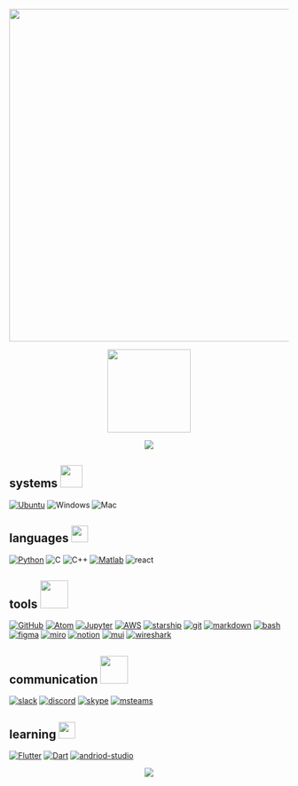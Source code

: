 <p align="center"><img src="https://i.postimg.cc/BQDRSvss/filename-2-1.png" width= 600px"></p>
<p align="center"><img src="https://media1.giphy.com/media/swgqWX0yosuQg/200w.gif?cid=82a1493bbzmqy2zbk7l1egmayidz5te5w6wsdo5ikmksw190&rid=200w.gif&ct=s" height=150px padding-top=600px>
</p>
<p align="center"><a href="https://www.linkedin.com/in/katherine-perez-8171751a4/">
<img src="https://img.shields.io/badge/-LinkedIn-0A66C2?style=for-the-badge&logo=Linkedin&logoColor=white"></a> </p>


## systems <img src="https://external-content.duckduckgo.com/iu/?u=https%3A%2F%2Fbestanimations.com%2FComputers%2Ffunny-computer-animated-gif-29.gif&f=1&nofb=1" width="40px">
[![Ubuntu](https://img.shields.io/badge/Ubuntu-E95420?style=for-the-badge&logo=ubuntu&logoColor=white)](https://ubuntu.com)
![Windows](https://img.shields.io/badge/Windows-0078D6?style=for-the-badge&logo=windows&logoColor=white)
![Mac](https://img.shields.io/badge/Mac-grey?style=for-the-badge&logo=apple&logoColor=white)


## languages <img src="https://media2.giphy.com/media/QssGEmpkyEOhBCb7e1/giphy.gif?cid=ecf05e47a0n3gi1bfqntqmob8g9aid1oyj2wr3ds3mg700bl&rid=giphy.gif" width="30px">


[![Python](https://img.shields.io/badge/Python-14354C?style=for-the-badge&logo=python&logoColor=yellow)](https://www.python.org)
![C](https://img.shields.io/badge/C-A8B9CC?style=for-the-badge&logo=c&logoColor=white)
![C++](https://img.shields.io/badge/C++-00599C?style=for-the-badge&logo=c%2B%2B&&logoColor=white)
[![Matlab](https://img.shields.io/badge/MATLAB-3366cc?style=for-the-badge&logo=matlab&&logoColor=white)](https://www.mathworks.com)
![react](https://img.shields.io/badge/react-61DAFB?style=for-the-badge&logo=react&&logoColor=white)

## tools  <img src="https://bestanimations.com/media/gears/799425717large-gears-animation.gif" width="50px">

[![GitHub](https://img.shields.io/badge/GitHub-100000?style=for-the-badge&logo=github&logoColor=white)](https://github.com)
[![Atom](https://img.shields.io/badge/Atom-66595C?style=for-the-badge&logo=atom&logoColor=white)](https://atom.io)
[![Jupyter](https://img.shields.io/badge/Jupyter-F37626?style=for-the-badge&logo=jupyter&logoColor=white)](https://jupyter.org)
[![AWS](https://img.shields.io/badge/AWSSageMaker-232F3E?style=for-the-badge&logo=amazonaws&logoColor=white)](https://aws.amazon.com)
[![starship](https://img.shields.io/badge/Starship-DD0B78?style=for-the-badge&logo=starship&logoColor=white)](https://starship.rs)
[![git](https://img.shields.io/badge/git-F05032?style=for-the-badge&logo=git&logoColor=white)](https://git-scm.com)
[![markdown](https://img.shields.io/badge/Markdown-000000?style=for-the-badge&logo=markdown&logoColor=white)](https://www.markdownguide.org)
[![bash](https://img.shields.io/badge/Bash-4EAA25?style=for-the-badge&logo=gnu-bash&logoColor=white)](https://www.gnu.org/software/bash/)
[![figma](https://img.shields.io/badge/figma-F24E1E?style=for-the-badge&logo=figma&logoColor=white)](https://www.figma.com/)
[![miro](https://img.shields.io/badge/miro-050038?style=for-the-badge&logo=miro&logoColor=white)](https://miro.com)
[![notion](https://img.shields.io/badge/notion-000000?style=for-the-badge&logo=notion&logoColor=white)](https://www.notion.so)
[![mui](https://img.shields.io/badge/mui-007FFF?style=for-the-badge&logo=mui&logoColor=white)](https://mui.com)
[![wireshark](https://img.shields.io/badge/wireshark-007FFF?style=for-the-badge&logo=wireshark&logoColor=white)](https://www.wireshark.org)
  
## communication  <img src="https://media.tenor.com/OVR3H017X1IAAAAi/talk-more-socialize.gif" width="50px">
  
[![slack](https://img.shields.io/badge/slack-4A154B?style=for-the-badge&logo=slack&logoColor=white)](https://slack.com)
[![discord](https://img.shields.io/badge/discord-5865F2?style=for-the-badge&logo=discord&logoColor=white)](https://discord.com)
[![skype](https://img.shields.io/badge/skype-00AFF0?style=for-the-badge&logo=skypeforbusiness&logoColor=white)]()
[![msteams](https://img.shields.io/badge/Microsft&#32;Teams-6264A7?style=for-the-badge&logo=microsoftteams&logoColor=white)]()
  


## learning  <img src="https://bestanimations.com/media/computers/828804955funny-animated-computer-gif2.gif" width="30px">

[![Flutter](https://img.shields.io/badge/Flutter-02569B?style=for-the-badge&logo=flutter&&logoColor=white)](https://flutter.dev)
[![Dart](https://img.shields.io/badge/Dart-0175C2?style=for-the-badge&logo=dart&logoColor=white)](https://dart.dev)
[![andriod-studio](https://img.shields.io/badge/Android&#32;Studio-3DDC84?style=for-the-badge&logo=androidstudio&logoColor=white)](https://developer.android.com/studio/intro/)



<p align="center"><img src="https://www.animatedimages.org/data/media/194/animated-fish-image-0354.gif">
</p>
